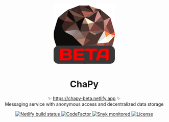 <p align="center"><img src="./public/chapy192-beta.png" alt="ChaPy"></p>
<h1 align="center">ChaPy</h1>
<p align="center">
    ✨ <a href="https://chapy-beta.netlify.app">https://chapy-beta.netlify.app</a> ✨
    <br/>
    Messaging service with anonymous access and decentralized data storage
</p>

<p align="center">
    <a href="https://app.netlify.com/sites/chapy-beta/overview" rel="nofollow">
        <img src="https://api.netlify.com/api/v1/badges/89de90df-1af0-434b-8e74-f7aeb963c517/deploy-status" alt="Netlify build status">
    </a>
    <a href="https://www.codefactor.io/repository/github/readyyyk/chapy">
        <img src="https://www.codefactor.io/repository/github/readyyyk/chapy/badge" alt="CodeFactor" />
    </a>
    <a href="https://app.snyk.io/org/readyyyk/projects" rel="nofollow">
        <img src="https://snyk.io/test/github/readyyyk/chapy/badge.svg" alt="Snyk monitored">
    </a>
    <a href="https://opensource.org/licenses/MIT" rel="nofollow">
        <img src="https://img.shields.io/github/license/readyyyk/chapy" alt="License">
    </a>
</p>
